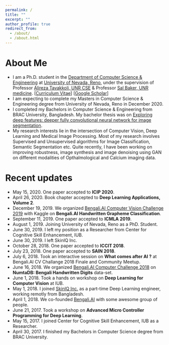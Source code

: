 ```yaml
---
permalink: /
title: ""
excerpt: ""
author_profile: true
redirect_from: 
  - /about/
  - /about.html
---
```


# About Me

* I am a Ph.D. student in the [Department of Computer Science & Engineering](https://www.unr.edu/cse) at [University of Nevada, Reno](https://www.unr.edu/), under the supervision of Professor [Alireza Tavakkoli, UNR CSE](https://www.cse.unr.edu/~alit/) & Professor [Sal Baker, UNR medicine](https://med.unr.edu/directory/sal-baker). [[Curriculum Vitae](https://sharifamit.github.io/files/Sharif_Amit_Kamran_CV_2020.pdf)] [[Google Scholar](https://scholar.google.com/citations?user=DW0hlZsAAAAJ)]
* I am expecting to complete my Masters in Computer Science & Engineering degree from University of Nevada, Reno in December 2020. 
* I completed my Bachelors in Computer Science & Engineering from BRAC University, Bangladesh. My bachelor thesis was on [Exploring deep features: deeper fully convolutional neural network for image segmentation](http://dspace.bracu.ac.bd/xmlui/handle/10361/8112).
* My research interests lie in the intersection of Computer Vision, Deep Learning and Medical Image Processing. Most of my research involves Supervised and Unsupervised algorithms for Image Classification, Semantic Segmentation etc. Quite recently, I have been working on improving robustness, image synthesis and image denoising using GAN on different modalities of Opthalmological and Calcium imaging data.

# Recent updates
* May 15, 2020. One paper accepted to <b>ICIP 2020</b>.
* April 26, 2020. Book chapter accepted to <b>Deep Learning Applications, Volume 2</b>.
* December 19, 2019. We organized [Bengali.AI Computer Vision Challenge 2019](https://www.kaggle.com/c/bengaliai-cv19) with Kaggle on <b>Bengali.AI Handwritten Grapheme Classification</b>.
* September 11, 2019. One paper accepted to <b>ICMLA 2019</b>.
* August 1, 2019. Joining University of Nevada, Reno as a PhD. Student.
* June 30, 2019. I left my position as a Researcher from Center for Cognitive Skill Enhancement, IUB.
* June 30, 2019. I left SkinIQ Inc.
* October 28, 2018. One paper accepted to <b>ICCIT 2018</b>.
* July 23, 2018. One paper accepted to <b>SAIN 2018</b>.
* July 6, 2018. Took an interactive session on <b>What comes after AI ?</b> at Bengali.AI CV Challange 2018 Finale and Community Meetup.
* June 16, 2018. We organized [Bengali.AI Computer Challenge 2018](https://www.kaggle.com/BengaliAI/numta) on <b>NumtaDB: Bengali Handwritten Digits</b> data-set.
* June 1, 2018. Took a hands on workshop on <b>Deep Learning for Computer Vision</b> at IUB.
* May 1, 2018. I joined [SkinIQ Inc.](https://www.skiniqinc.com/) as a part-time Deep Learning engineer, working remotly from Bangladesh.
* April 1, 2018. We co-founded [Bengali.AI](https://people.bengali.ai/) with some awesome group of people.
* June 21, 2017. Took a workshop on <b>Advanced Micro Controller Programming for Deep Learning</b>.
* May 15, 2017. I joined Center for Cognitive Skill Enhancement, IUB as a Researcher.
* April 30, 2017. I finished my Bachelors in Computer Science degree from BRAC University.
